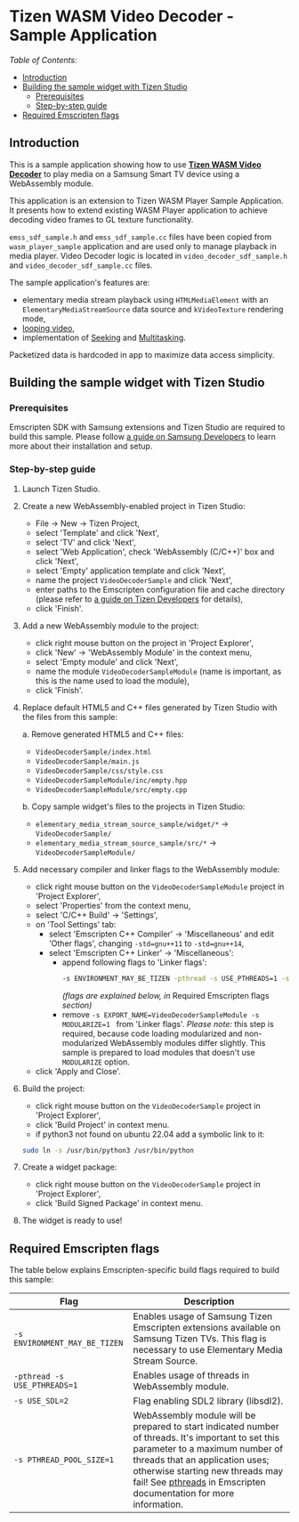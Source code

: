 # Tizen WASM Video Decoder - Sample Application

*Table of Contents:*
* [Introduction](#introduction)
* [Building the sample widget with Tizen Studio](#building-the-sample-widget-with-tizen-studio)
  * [Prerequisites](#prerequisites)
  * [Step-by-step guide](#step-by-step-guide)
* [Required Emscripten flags](#required-emscripten-flags)

## Introduction

This is a sample application showing how to use **[Tizen WASM Video Decoder](https://developer.samsung.com/smarttv/develop/extension-libraries/webassembly/tizen-wasm-player/video-decoder-usage-guide.html)**
to play media on a Samsung Smart TV device using a WebAssembly module.

This application is an extension to Tizen WASM Player Sample Application. It presents how to extend existing WASM Player application to achieve decoding video frames to GL texture functionality.

`emss_sdf_sample.h` and `emss_sdf_sample.cc` files have been copied from `wasm_player_sample` application and are used only to manage playback in media player.
Video Decoder logic is located in `video_decoder_sdf_sample.h` and `video_decoder_sdf_sample.cc` files.

The sample application's features are:
* elementary media stream playback using `HTMLMediaElement` with an
  `ElementaryMediaStreamSource` data source and `kVideoTexture` rendering mode,
* [looping video](https://developer.samsung.com/smarttv/develop/extension-libraries/webassembly/tizen-wasm-player/wasm-player-usage-guide.html#loop),
* implementation of [Seeking](https://developer.samsung.com/smarttv/develop/extension-libraries/webassembly/tizen-wasm-player/wasm-player-usage-guide.html#seek) and [Multitasking](https://developer.samsung.com/SmartTV/develop/guides/fundamentals/multitasking.html).

Packetized data is hardcoded in app to maximize data access simplicity.

## Building the sample widget with Tizen Studio

### Prerequisites

Emscripten SDK with Samsung extensions and Tizen Studio are required to build
this sample. Please follow [a guide on Samsung Developers](https://developer.samsung.com/smarttv/develop/extension-libraries/webassembly/getting-started/downloading-and-installing.html)
to learn more about their installation and setup.

### Step-by-step guide

1. Launch Tizen Studio.

2. Create a new WebAssembly-enabled project in Tizen Studio:
   * File -> New -> Tizen Project,
   * select 'Template' and click 'Next',
   * select 'TV' and click 'Next',
   * select 'Web Application', check 'WebAssembly (C/C++)' box and click 'Next',
   * select 'Empty' application template and click 'Next',
   * name the project `VideoDecoderSample` and click 'Next',
   * enter paths to the Emscripten configuration file and cache directory
     (please refer to [a guide on Tizen Developers](https://developer.samsung.com/smarttv/develop/extension-libraries/webassembly/getting-started/creating-hello-webassembly-tv-application.html)
     for details),
   * click 'Finish'.

3. Add a new WebAssembly module to the project:
   * click right mouse button on the project in 'Project Explorer',
   * click 'New' -> 'WebAssembly Module' in the context menu,
   * select 'Empty module' and click 'Next',
   * name the module `VideoDecoderSampleModule` (name is important, as this is the name
     used to load the module),
   * click 'Finish'.

4. Replace default HTML5 and C++ files generated by Tizen Studio with the files
   from this sample:

   a. Remove generated HTML5 and C++ files:
      * `VideoDecoderSample/index.html`
      * `VideoDecoderSample/main.js`
      * `VideoDecoderSample/css/style.css`
      * `VideoDecoderSampleModule/inc/empty.hpp`
      * `VideoDecoderSampleModule/src/empty.cpp`

   b. Copy sample widget's files to the projects in Tizen Studio:
      * `elementary_media_stream_source_sample/widget/*` -> `VideoDecoderSample/`
      * `elementary_media_stream_source_sample/src/*` -> `VideoDecoderSampleModule/`

5. Add necessary compiler and linker flags to the WebAssembly module:
   * click right mouse button on the `VideoDecoderSampleModule` project in 'Project
     Explorer',
   * select 'Properties' from the context menu,
   * select 'C/C++ Build' -> 'Settings',
   * on 'Tool Settings' tab:
      * select 'Emscripten C++ Compiler' -> 'Miscellaneous' and edit 'Other
        flags', changing `-std=gnu++11` to `-std=gnu++14`,
      * select 'Emscripten C++ Linker' -> 'Miscellaneous':
         * append following flags to 'Linker flags':
            ```bash
            -s ENVIRONMENT_MAY_BE_TIZEN -pthread -s USE_PTHREADS=1 -s PTHREAD_POOL_SIZE=1 -s USE_SDL=2
            ```
            *(flags are explained below, in* Required Emscripten flags *section)*
         * remove `-s EXPORT_NAME=VideoDecoderSampleModule -s MODULARIZE=1 ` from
            'Linker flags'.
            *Please note:* this step is required, because code loading
            modularized and non-modularized WebAssembly modules differ slightly.
            This sample is prepared to load modules that doesn't use
            `MODULARIZE` option.
   * click 'Apply and Close'.

6. Build the project:
   * click right mouse button on the `VideoDecoderSample` project in 'Project Explorer',
   * click 'Build Project' in context menu.
   * if python3 not found on ubuntu 22.04 add a symbolic link to it:
   ```bash
   sudo ln -s /usr/bin/python3 /usr/bin/python
   ```

7. Create a widget package:
   * click right mouse button on the `VideoDecoderSample` project in 'Project Explorer',
   * click 'Build Signed Package' in context menu.

8. The widget is ready to use!

## Required Emscripten flags

The table below explains Emscripten-specific build flags required to build this
sample:

| Flag | Description |
|------|-------------|
| `-s ENVIRONMENT_MAY_BE_TIZEN` | Enables usage of Samsung Tizen Emscripten extensions available on Samsung Tizen TVs. This flag is necessary to use Elementary Media Stream Source. |
| `-pthread -s USE_PTHREADS=1` | Enables usage of threads in WebAssembly module.  |
| `-s USE_SDL=2` | Flag enabling SDL2 library (libsdl2). |
| `-s PTHREAD_POOL_SIZE=1` | WebAssembly module will be prepared to start indicated number of threads. It's important to set this parameter to a maximum number of threads that an application uses; otherwise starting new threads may fail! See [pthreads](https://emscripten.org/docs/porting/pthreads.html) in Emscripten documentation for more information. |
